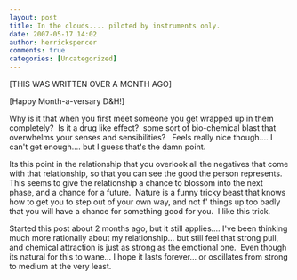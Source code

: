 ```yaml
---
layout: post
title: In the clouds.... piloted by instruments only.
date: 2007-05-17 14:02
author: herrickspencer
comments: true
categories: [Uncategorized]
---
```

<div id="msgcns!DB2DE5E67B922610!162" class="bvMsg"><p>[THIS WAS WRITTEN OVER A MONTH AGO]</p> <p>[Happy Month-a-versary D&amp;H!]</p> <p>Why is it that when you first meet someone you get wrapped up in them completely?  Is it a drug like effect?  some sort of bio-chemical blast that overwhelms your senses and sensibilities?   Feels really nice though.... I can't get enough.... but I guess that's the damn point.</p> <p>Its this point in the relationship that you overlook all the negatives that come with that relationship, so that you can see the good the person represents. This seems to give the relationship a chance to blossom into the next phase, and a chance for a future.  Nature is a funny tricky beast that knows how to get you to step out of your own way, and not f' things up too badly that you will have a chance for something good for you.  I like this trick.</p> <p>Started this post about 2 months ago, but it still applies.... I've been thinking much more rationally about my relationship... but still feel that strong pull, and chemical attraction is just as strong as the emotional one.  Even though its natural for this to wane... I hope it lasts forever... or oscillates from strong to medium at the very least.</p></div>
